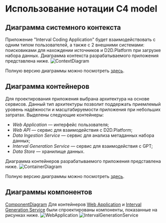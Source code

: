 # Использование нотации C4 model
## Диаграмма системного контекста
Приложение "Interval Coding Application" будет взаимодействовать с одним типом пользователей, а также с 2 внешними системами: поисковиками для нахождении источников и D2D.Platform при загрузке набора данных. Диаграмма контекста разрабатываемого приложения представлена ниже.
![ContextDiagram](ContextDiagram.svg)

Полную версию диаграммы можно посмотреть [здесь](https://s.icepanel.io/BOv5YUhxdc33g6/ZRLw).
## Диаграмма контейнеров
Для проектирования приложения выбрана архитектура на основе сервисов. Данный тип архитектуры позволит поддержать приемлемый уровень надёжности и масштабируемости приложения при небольших затратах.
Выделены следующие контейнеры:
* *Web Application* — интерфейс пользователя;
* *Web API* — сервис для взаимодействия с D2D.Platform;
* *Data Ingestion Service* — сервис для анализа метаданных набора данных;
* *Interval Generation Service* — сервис для взаимодействия с GPT;
* *Data Store* — хранилище данных.

Диаграмма контейнеров разрабатываемого приложения представлена ниже.
![ContainerDiagram](ContainerDiagram.svg)

Полную версию диаграммы можно посмотреть [здесь](https://s.icepanel.io/BOv5YUhxdc33g6/XAfI).
## Диаграммы компонентов
[ComponentDiagram](example.com)
Для контейнеров [Web Application](https://s.icepanel.io/BOv5YUhxdc33g6/Xcv0) и [Interval Generation Service](https://s.icepanel.io/BOv5YUhxdc33g6/jtox) были спроектированы компоненты, показанные на рисунках ниже.
![WebApplication](WebApplicationDiagram.svg)
![IntervalGenerationService](IntervalGenerationServiceDiagram.svg)
